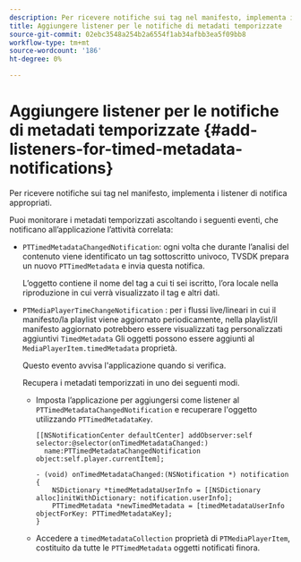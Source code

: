 ```yaml
---
description: Per ricevere notifiche sui tag nel manifesto, implementa i listener di notifica appropriati.
title: Aggiungere listener per le notifiche di metadati temporizzate
source-git-commit: 02ebc3548a254b2a6554f1ab34afbb3ea5f09bb8
workflow-type: tm+mt
source-wordcount: '186'
ht-degree: 0%

---
```


# Aggiungere listener per le notifiche di metadati temporizzate {#add-listeners-for-timed-metadata-notifications}

Per ricevere notifiche sui tag nel manifesto, implementa i listener di notifica appropriati.

Puoi monitorare i metadati temporizzati ascoltando i seguenti eventi, che notificano all’applicazione l’attività correlata:

* `PTTimedMetadataChangedNotification`: ogni volta che durante l’analisi del contenuto viene identificato un tag sottoscritto univoco, TVSDK prepara un nuovo `PTTimedMetadata` e invia questa notifica.

  L’oggetto contiene il nome del tag a cui ti sei iscritto, l’ora locale nella riproduzione in cui verrà visualizzato il tag e altri dati.

* `PTMediaPlayerTimeChangeNotification` : per i flussi live/lineari in cui il manifesto/la playlist viene aggiornato periodicamente, nella playlist/il manifesto aggiornato potrebbero essere visualizzati tag personalizzati aggiuntivi `TimedMetadata` Gli oggetti possono essere aggiunti al `MediaPlayerItem.timedMetadata` proprietà.

  Questo evento avvisa l&#39;applicazione quando si verifica.

  Recupera i metadati temporizzati in uno dei seguenti modi.

   * Imposta l’applicazione per aggiungersi come listener al `PTTimedMetadataChangedNotification` e recuperare l&#39;oggetto utilizzando `PTTimedMetadataKey`.

     ```
     [[NSNotificationCenter defaultCenter] addObserver:self selector:@selector(onTimedMetadataChanged:)  
       name:PTTimedMetadataChangedNotification object:self.player.currentItem]; 
     
     - (void) onTimedMetadataChanged:(NSNotification *) notification { 
         NSDictionary *timedMetadataUserInfo = [[NSDictionary alloc]initWithDictionary: notification.userInfo]; 
         PTTimedMetadata *newTimedMetadata = [timedMetadataUserInfo objectForKey: PTTimedMetadataKey]; 
     }
     ```

   * Accedere a `timedMetadataCollection` proprietà di `PTMediaPlayerItem`, costituito da tutte le `PTTimedMetadata` oggetti notificati finora.
